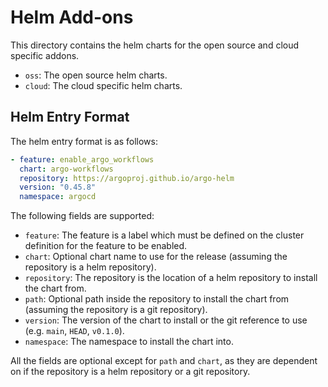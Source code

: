 # Helm Add-ons

This directory contains the helm charts for the open source and cloud specific addons.

- `oss`: The open source helm charts.
- `cloud`: The cloud specific helm charts.

## Helm Entry Format

The helm entry format is as follows:

```yaml
- feature: enable_argo_workflows
  chart: argo-workflows
  repository: https://argoproj.github.io/argo-helm
  version: "0.45.8"
  namespace: argocd
```

The following fields are supported:

- `feature`: The feature is a label which must be defined on the cluster definition for the feature to be enabled.
- `chart`: Optional chart name to use for the release (assuming the repository is a helm repository).
- `repository`: The repository is the location of a helm repository to install the chart from.
- `path`: Optional path inside the repository to install the chart from (assuming the repository is a git repository).
- `version`: The version of the chart to install or the git reference to use (e.g. `main`, `HEAD`, `v0.1.0`).
- `namespace`: The namespace to install the chart into.

All the fields are optional except for `path` and `chart`, as they are dependent on if the repository is a helm repository or a git repository.
